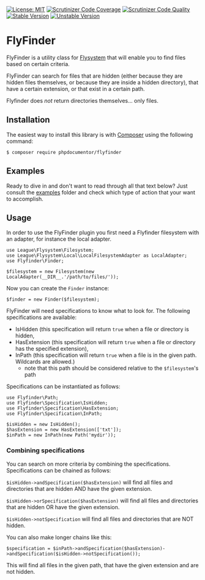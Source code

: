 [![License: MIT](https://img.shields.io/badge/License-MIT-yellow.svg)](https://opensource.org/licenses/MIT)
[![Scrutinizer Code Coverage](https://img.shields.io/scrutinizer/coverage/g/phpDocumentor/FlyFinder.svg)](https://scrutinizer-ci.com/g/phpDocumentor/FlyFinder/?branch=master)
[![Scrutinizer Code Quality](https://img.shields.io/scrutinizer/g/phpDocumentor/FlyFinder.svg)](https://scrutinizer-ci.com/g/phpDocumentor/FlyFinder/?branch=master)
[![Stable Version](https://img.shields.io/packagist/v/phpDocumentor/FlyFinder.svg)](https://packagist.org/packages/phpDocumentor/FlyFinder)
[![Unstable Version](https://img.shields.io/packagist/vpre/phpDocumentor/FlyFinder.svg)](https://packagist.org/packages/phpDocumentor/FlyFinder)


FlyFinder
=========

FlyFinder is a utility class for [Flysystem](http://flysystem.thephpleague.com/) that will enable you to find files
based on certain criteria.

FlyFinder can search for files that are hidden (either because they are hidden files themselves, or because they are
inside a hidden directory), that have a certain extension, or that exist in a certain path.

Flyfinder does *not* return directories themselves... only files.

## Installation

The easiest way to install this library is with [Composer](https://getcomposer.org) using the following command:

    $ composer require phpdocumentor/flyfinder

## Examples

Ready to dive in and don't want to read through all that text below? Just consult the [examples](examples) folder and
check which type of action that your want to accomplish.

## Usage

In order to use the FlyFinder plugin you first need a Flyfinder filesystem with an adapter,
for instance the local adapter.

    use League\Flysystem\Filesystem;
    use League\Flysystem\Local\LocalFilesystemAdapter as LocalAdapter;
    use Flyfinder\Finder;

    $filesystem = new Filesystem(new LocalAdapter(__DIR__.'/path/to/files/'));

Now you can create the `Finder` instance:

    $finder = new Finder($filesystem); 

FlyFinder will need specifications to know what to look for. The following specifications are available:

- IsHidden (this specification will return `true` when a file or directory is hidden,
- HasExtension (this specification will return `true` when a file or directory has the specified extension),
- InPath (this specification will return `true` when a file is in the given path. Wildcards are allowed.)
  - note that this path should be considered relative to the `$filesystem`'s path

Specifications can be instantiated as follows:

    use Flyfinder\Path;
    use Flyfinder\Specification\IsHidden;
    use Flyfinder\Specification\HasExtension;
    use Flyfinder\Specification\InPath;

    $isHidden = new IsHidden();
    $hasExtension = new HasExtension(['txt']);
    $inPath = new InPath(new Path('mydir'));

### Combining specifications

You can search on more criteria by combining the specifications. Specifications can be chained as follows:

`$isHidden->andSpecification($hasExtension)` will find all files and directories that are hidden AND have the given
extension.

`$isHidden->orSpecification($hasExtension)` will find all files and directories that are hidden OR have the given
extension.

`$isHidden->notSpecification` will find all files and directories that are NOT hidden.

You can also make longer chains like this:

`$specification = $inPath->andSpecification($hasExtension)->andSpecification($isHidden->notSpecification());`

This will find all files in the given path, that have the given extension and are not hidden.
